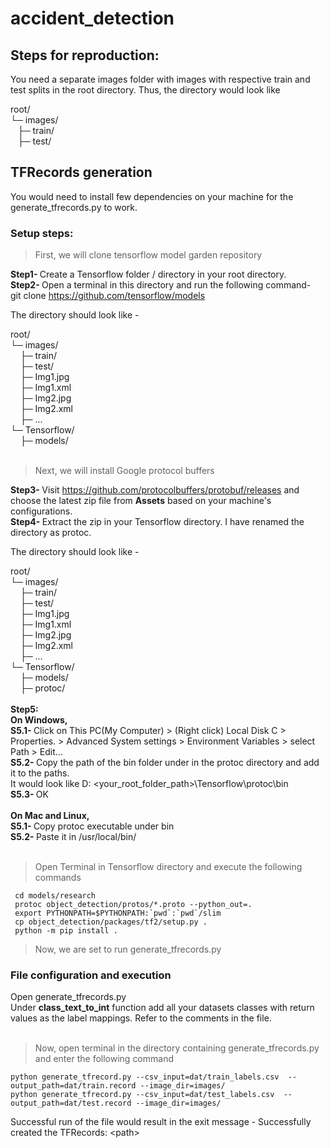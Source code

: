 # accident_detection
## Steps for reproduction:
You need a separate images folder with images with respective train and test splits in the root directory. Thus, the directory would look like  
  
root/  
└─ images/  
&nbsp;&nbsp;&nbsp;├─ train/  
&nbsp;&nbsp;&nbsp;├─ test/
     
## TFRecords generation
You would need to install few dependencies on your machine for the generate_tfrecords.py to work. 
### Setup steps:

> First, we will clone tensorflow model garden repository  

<b>Step1- </b> Create a Tensorflow folder / directory in your root directory.  
<b>Step2- </b> Open a terminal in this directory and run the following command-  
git clone https://github.com/tensorflow/models  
  
The directory should look like -  
  
root/  
└─ images/  
&nbsp;&nbsp;&nbsp;&nbsp;├─ train/  
&nbsp;&nbsp;&nbsp;&nbsp;├─ test/  
&nbsp;&nbsp;&nbsp;&nbsp;├─ Img1.jpg<br/>
&nbsp;&nbsp;&nbsp;&nbsp;├─ Img1.xml<br/>
&nbsp;&nbsp;&nbsp;&nbsp;├─ Img2.jpg<br/>
&nbsp;&nbsp;&nbsp;&nbsp;├─ Img2.xml<br/>
&nbsp;&nbsp;&nbsp;&nbsp;├─ ...<br/>
└─ Tensorflow/<br/>
&nbsp;&nbsp;&nbsp;&nbsp;├─ models/<br/><br/>

> Next, we will install Google protocol buffers  

<b>Step3- </b>Visit https://github.com/protocolbuffers/protobuf/releases and choose the latest zip file from <b>Assets</b> based on your machine's configurations.  
<b>Step4- </b>Extract the zip in your Tensorflow directory. I have renamed the directory as protoc.  
  
The directory should look like -  
  
root/<br/>
└─ images/<br/>
&nbsp;&nbsp;&nbsp;&nbsp;├─ train/<br/>
&nbsp;&nbsp;&nbsp;&nbsp;├─ test/<br/>
&nbsp;&nbsp;&nbsp;&nbsp;├─ Img1.jpg<br/>
&nbsp;&nbsp;&nbsp;&nbsp;├─ Img1.xml<br/>
&nbsp;&nbsp;&nbsp;&nbsp;├─ Img2.jpg<br/>
&nbsp;&nbsp;&nbsp;&nbsp;├─ Img2.xml<br/>
&nbsp;&nbsp;&nbsp;&nbsp;├─ ...<br/>
└─ Tensorflow/<br/>
&nbsp;&nbsp;&nbsp;&nbsp;├─ models/<br/>
&nbsp;&nbsp;&nbsp;&nbsp;├─ protoc/<br/><br/>
<b>Step5: </b>  
<b>On Windows,</b><br/>
<b>S5.1- </b> Click on This PC(My Computer) > (Right click) Local Disk C > Properties. > Advanced System settings > Environment Variables > select Path > Edit...<br/>
<b>S5.2- </b> Copy the path of the bin folder under in the protoc directory and add it to the paths. 
<br/>It would look like D: \<your_root_folder_path>\Tensorflow\protoc\bin<br/>
<b>S5.3- </b> OK<br/><br/>
<b>On Mac and Linux,</b><br/>
<b>S5.1- </b> Copy protoc executable under bin<br/>
<b>S5.2- </b> Paste it in /usr/local/bin/<br/><br/>

> Open Terminal in Tensorflow directory and execute the following commands<br/>
~~~
 cd models/research
 protoc object_detection/protos/*.proto --python_out=.
 export PYTHONPATH=$PYTHONPATH:`pwd`:`pwd`/slim
 cp object_detection/packages/tf2/setup.py .
 python -m pip install .
~~~

> Now, we are set to run generate_tfrecords.py  

### File configuration and execution
Open generate_tfrecords.py<br/>
Under <b>class_text_to_int</b> function add all your datasets classes with return values as the label mappings. Refer to the comments in the file.<br/><br/>

> Now, open terminal in the directory containing generate_tfrecords.py and enter the following command  
~~~
python generate_tfrecord.py --csv_input=dat/train_labels.csv  --output_path=dat/train.record --image_dir=images/ 
python generate_tfrecord.py --csv_input=dat/test_labels.csv  --output_path=dat/test.record --image_dir=images/ 
~~~
Successful run of the file would result in the exit message - Successfully created the TFRecords: \<path\>
